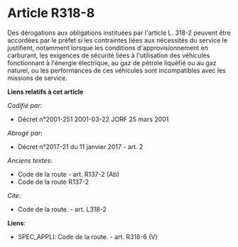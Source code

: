 # Article R318-8

Des dérogations aux obligations instituées par l'article L. 318-2 peuvent être accordées par le préfet si les contraintes
liées aux nécessités du service le justifient, notamment lorsque les conditions d'approvisionnement en carburant, les
exigences de sécurité liées à l'utilisation des véhicules fonctionnant à l'énergie électrique, au gaz de pétrole liquéfié ou
au gaz naturel, ou les performances de ces véhicules sont incompatibles avec les missions de service.

**Liens relatifs à cet article**

_Codifié par_:

  - Décret n°2001-251 2001-03-22 JORF 25 mars 2001

_Abrogé par_:

  - Décret n°2017-21 du 11 janvier 2017 - art. 2

_Anciens textes_:

  - Code de la route - art. R137-2 (Ab)
  - Code de la route R137-2

_Cite_:

  - Code de la route. - art. L318-2

**Liens**:

  - SPEC_APPLI: Code de la route. - art. R318-6 (V)
